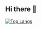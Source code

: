 ## Hi there 👋

[![Top Langs](https://github-readme-stats.vercel.app/api/top-langs/?username=YKKS)](https://github.com/anuraghazra/github-readme-stats)
<!--
**YKKS223/YKKS223** is a ✨ _special_ ✨ repository because its `README.md` (this file) appears on your GitHub profile.

Here are some ideas to get you started:

- 🔭 I’m currently working on ...
- 🌱 I’m currently learning ...
- 👯 I’m looking to collaborate on ...
- 🤔 I’m looking for help with ...
- 💬 Ask me about ...
- 📫 How to reach me: ...
- 😄 Pronouns: ...
- ⚡ Fun fact: ...
-->
